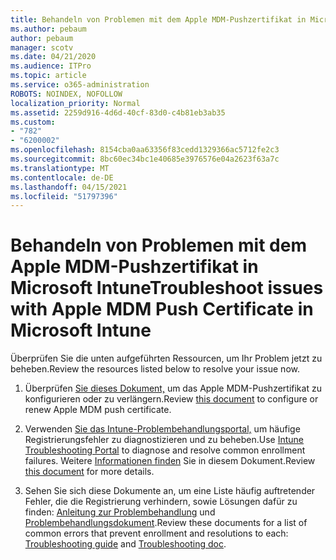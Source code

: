 ```yaml
---
title: Behandeln von Problemen mit dem Apple MDM-Pushzertifikat in Microsoft Intune
ms.author: pebaum
author: pebaum
manager: scotv
ms.date: 04/21/2020
ms.audience: ITPro
ms.topic: article
ms.service: o365-administration
ROBOTS: NOINDEX, NOFOLLOW
localization_priority: Normal
ms.assetid: 2259d916-4d6d-40cf-83d0-c4b81eb3ab35
ms.custom:
- "782"
- "6200002"
ms.openlocfilehash: 8154cba0aa63356f83cedd1329366ac5712fe2c3
ms.sourcegitcommit: 8bc60ec34bc1e40685e3976576e04a2623f63a7c
ms.translationtype: MT
ms.contentlocale: de-DE
ms.lasthandoff: 04/15/2021
ms.locfileid: "51797396"
---
```

# <a name="troubleshoot-issues-with-apple-mdm-push-certificate-in-microsoft-intune"></a><span data-ttu-id="adfad-102">Behandeln von Problemen mit dem Apple MDM-Pushzertifikat in Microsoft Intune</span><span class="sxs-lookup"><span data-stu-id="adfad-102">Troubleshoot issues with Apple MDM Push Certificate in Microsoft Intune</span></span>

<span data-ttu-id="adfad-103">Überprüfen Sie die unten aufgeführten Ressourcen, um Ihr Problem jetzt zu beheben.</span><span class="sxs-lookup"><span data-stu-id="adfad-103">Review the resources listed below to resolve your issue now.</span></span>
  
1. <span data-ttu-id="adfad-104">Überprüfen [Sie dieses Dokument,](https://docs.microsoft.com/intune/apple-mdm-push-certificate-get) um das Apple MDM-Pushzertifikat zu konfigurieren oder zu verlängern.</span><span class="sxs-lookup"><span data-stu-id="adfad-104">Review [this document](https://docs.microsoft.com/intune/apple-mdm-push-certificate-get) to configure or renew Apple MDM push certificate.</span></span>

2. <span data-ttu-id="adfad-105">Verwenden [Sie das Intune-Problembehandlungsportal,](https://devicemanagement.microsoft.com/#blade/Microsoft_Intune_DeviceSettings/TroubleshootBlade) um häufige Registrierungsfehler zu diagnostizieren und zu beheben.</span><span class="sxs-lookup"><span data-stu-id="adfad-105">Use [Intune Troubleshooting Portal](https://devicemanagement.microsoft.com/#blade/Microsoft_Intune_DeviceSettings/TroubleshootBlade) to diagnose and resolve common enrollment failures.</span></span> <span data-ttu-id="adfad-106">Weitere [Informationen finden](https://docs.microsoft.com/intune/help-desk-operators) Sie in diesem Dokument.</span><span class="sxs-lookup"><span data-stu-id="adfad-106">Review [this document](https://docs.microsoft.com/intune/help-desk-operators) for more details.</span></span>

3. <span data-ttu-id="adfad-107">Sehen Sie sich diese Dokumente an, um eine Liste häufig auftretender Fehler, die die Registrierung verhindern, sowie Lösungen dafür zu finden: [Anleitung zur Problembehandlung](https://support.microsoft.com/help/4039809/troubleshooting-ios-device-enrollment-in-intune) und [Problembehandlungsdokument](https://docs.microsoft.com/troubleshoot/mem/intune/troubleshoot-device-enrollment-in-intune).</span><span class="sxs-lookup"><span data-stu-id="adfad-107">Review these documents for a list of common errors that prevent enrollment and resolutions to each: [Troubleshooting guide](https://support.microsoft.com/help/4039809/troubleshooting-ios-device-enrollment-in-intune) and [Troubleshooting doc](https://docs.microsoft.com/troubleshoot/mem/intune/troubleshoot-device-enrollment-in-intune).</span></span>
